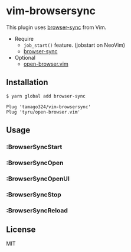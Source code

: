 # vim-browsersync

This plugin uses [browser-sync](https://github.com/BrowserSync/browser-sync) from Vim.

* Require
  * `job_start()` feature. (jobstart on NeoVim)
  * [browser-sync](https://github.com/BrowserSync/browser-sync)
* Optional
  * [open-browser.vim](https://github.com/tyru/open-browser.vim)

## Installation

```sh
$ yarn global add browser-sync
```

```vim
Plug 'tamago324/vim-browsersync'
Plug 'tyru/open-browser.vim'
```

## Usage

### :BrowserSyncStart

### :BrowserSyncOpen

### :BrowserSyncOpenUI

### :BrowserSyncStop

### :BrowserSyncReload


## License

MIT
